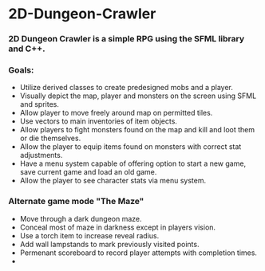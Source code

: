# 2D-Dungeon-Crawler

### 2D Dungeon Crawler is a simple RPG using the SFML library and C++.

### Goals:
- Utilize derived classes to create predesigned mobs and a player.
- Visually depict the map, player and monsters on the screen using SFML and sprites.
- Allow player to move freely around map on permitted tiles.
- Use vectors to main inventories of item objects.
- Allow players to fight monsters found on the map and kill and loot them or die themselves.
- Allow the player to equip items found on monsters with correct stat adjustments.
- Have a menu system capable of offering option to start a new game, save current game and load an old game.
- Allow the player to see character stats via menu system.

### Alternate game mode "The Maze"
- Move through a dark dungeon maze.
- Conceal most of maze in darkness except in players vision.
- Use a torch item to increase reveal radius.
- Add wall lampstands to mark previously visited points.
- Permenant scoreboard to record player attempts with completion times.
- 
